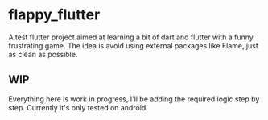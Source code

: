# flappy_flutter

A test flutter project aimed at learning a bit of dart and flutter with a funny frustrating game. The idea is avoid using external packages like Flame, just as clean as possible.

## WIP

Everything here is work in progress, I'll be adding the required logic step by step. 
Currently it's only tested on android.


